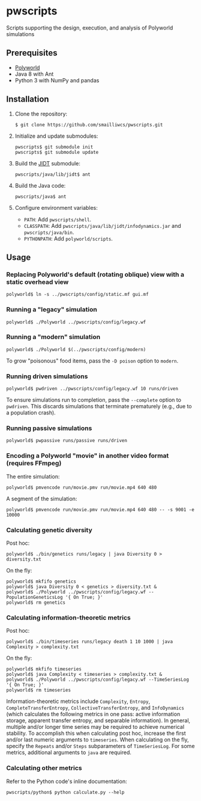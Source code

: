 # pwscripts

Scripts supporting the design, execution, and analysis of Polyworld simulations

## Prerequisites

-   [Polyworld](https://github.com/smailliwcs/polyworld)
-   Java 8 with Ant
-   Python 3 with NumPy and pandas

## Installation

1.  Clone the repository:

        $ git clone https://github.com/smailliwcs/pwscripts.git

2.  Initialize and update submodules:

        pwscripts$ git submodule init
        pwscripts$ git submodule update

3.  Build the [JIDT](https://github.com/jlizier/jidt) submodule:

        pwscripts/java/lib/jidt$ ant

4.  Build the Java code:

        pwscripts/java$ ant

5.  Configure environment variables:

    -   `PATH`: Add `pwscripts/shell`.
    -   `CLASSPATH`: Add `pwscripts/java/lib/jidt/infodynamics.jar` and `pwscripts/java/bin`.
    -   `PYTHONPATH`: Add `polyworld/scripts`.

## Usage

### Replacing Polyworld's default (rotating oblique) view with a static overhead view

    polyworld$ ln -s ../pwscripts/config/static.mf gui.mf

### Running a "legacy" simulation

    polyworld$ ./Polyworld ../pwscripts/config/legacy.wf

### Running a "modern" simulation

    polyworld$ ./Polyworld $(../pwscripts/config/modern)

To grow "poisonous" food items, pass the `-D poison` option to `modern`.

### Running driven simulations

    polyworld$ pwdriven ../pwscripts/config/legacy.wf 10 runs/driven

To ensure simulations run to completion, pass the `--complete` option to `pwdriven`.
This discards simulations that terminate prematurely (e.g., due to a population crash).

### Running passive simulations

    polyworld$ pwpassive runs/passive runs/driven

### Encoding a Polyworld "movie" in another video format (requires FFmpeg)

The entire simulation:

    polyworld$ pmvencode run/movie.pmv run/movie.mp4 640 480

A segment of the simulation:

    polyworld$ pmvencode run/movie.pmv run/movie.mp4 640 480 -- -s 9001 -e 10000

### Calculating genetic diversity

Post hoc:

    polyworld$ ./bin/genetics runs/legacy | java Diversity 0 > diversity.txt

On the fly:

    polyworld$ mkfifo genetics
    polyworld$ java Diversity 0 < genetics > diversity.txt &
    polyworld$ ./Polyworld ../pwscripts/config/legacy.wf --PopulationGeneticsLog '{ On True; }'
    polyworld$ rm genetics

### Calculating information-theoretic metrics

Post hoc:

    polyworld$ ./bin/timeseries runs/legacy death 1 10 1000 | java Complexity > complexity.txt

On the fly:

    polyworld$ mkfifo timeseries
    polyworld$ java Complexity < timeseries > complexity.txt &
    polyworld$ ./Polyworld ../pwscripts/config/legacy.wf --TimeSeriesLog '{ On True; }'
    polyworld$ rm timeseries

Information-theoretic metrics include `Complexity`, `Entropy`, `CompleteTransferEntropy`, `CollectiveTransferEntropy`, and `InfoDynamics` (which calculates the following metrics in one pass: active information storage, apparent transfer entropy, and separable information).
In general, multiple and/or longer time series may be required to achieve numerical stability.
To accomplish this when calculating post hoc, increase the first and/or last numeric arguments to `timeseries`.
When calculating on the fly, specify the `Repeats` and/or `Steps` subparameters of `TimeSeriesLog`.
For some metrics, additional arguments to `java` are required.

### Calculating other metrics

Refer to the Python code's inline documentation:

    pwscripts/python$ python calculate.py --help
